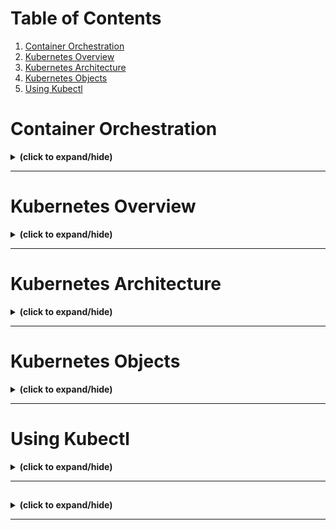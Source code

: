 # Table of Contents
1. [Container Orchestration](#overview)
2. [Kubernetes Overview](#kubernetes_overview)
3. [Kubernetes Architecture](#kubernetes_architecture)
4. [Kubernetes Objects](#kubernetes_objects)
5. [Using Kubectl](#kubectl)

<a id="overview"></a>
# Container Orchestration
<details close>
<summary><b>(click to expand/hide)</b></summary>
<!-- MarkdownTOC -->

## Introduction to Container Orchestration

- **Definition**: Automates the deployment, management, scaling, networking, and availability of container-based applications.
- **Necessity**: Essential for managing large-scale, dynamic environments by:
  - Simplifying complexity.
  - Automating deployments and scaling.
  - Enhancing speed and efficiency.
  - Integrating with CI/CD and DevOps practices.
  - Optimizing resource utilization.

## Features of Container Orchestration

- Automated provisioning and deployment.
- Secure networking between containers.
- Auto-scaling based on demand.
- Resource allocation and scheduling.
- Continuous monitoring with health checks.
- Rolling updates and rollbacks.
- Configuration via YAML or JSON files.

## Advantages

- **Increased Productivity**: Automates manual tasks, allowing teams to focus on development.
- **Faster Deployments**: Enables quick iterations and rapid deployment of containers.
- **Cost Reduction**: Optimizes resource usage, reducing operational costs.
- **Enhanced Security**: Isolates processes, improving application security.
- **Scalability**: Simplifies the scaling process through automation.
- **Robust Error Recovery**: Maintains high availability by auto-resolving issues.

## Popular Tools

- **Marathon**: A framework for Apache Mesos, specializing in scaling container infrastructure.
- **Nomad**: HashiCorp's cluster manager and scheduler, supporting diverse workloads.
- **Docker Swarm**: Native clustering for Docker, ideal for Docker-centric environments.
- **Kubernetes**: The industry standard, offering comprehensive management features. Maintained by the CNCF, it supports self-healing, service discovery, load balancing, and more.

## Conclusion

Container orchestration is indispensable for modern software environments, addressing challenges associated with running large-scale containerized applications. By leveraging tools like Kubernetes, Marathon, Nomad, or Docker Swarm, organizations can achieve faster deployments, efficient management, and seamless scaling, meeting business needs effectively and efficiently.

<!-- /MarkdownTOC -->
</details>

---

<a id="kubernetes_overview"></a>
# Kubernetes Overview 
<details close>
<summary><b>(click to expand/hide)</b></summary>
<!-- MarkdownTOC -->

## What is Kubernetes?

- **Description**: An open-source system for automating deployment, scaling, and management of containerized applications.
- **Origin**: Developed by Google, now maintained by the Cloud Native Computing Foundation.
- **Portability**: Works across clouds and on-premises environments.
- **Position**: Recognized as the standard solution for container orchestration.

## What Kubernetes is NOT

- A traditional, all-inclusive PaaS (Platform as a Service).
- Does NOT provide CI/CD pipelines, dictate specific logging/monitoring solutions, or offer built-in middleware or databases.

## Core Concepts

- **Pods**: Smallest deployable units of computing that can be created and managed in Kubernetes.
- **Services**: Policies to expose applications running on a set of Pods as network services.
- **Storage**: Options for both temporary and persistent data storage.
- **Configuration**: Resources for configuring Pods.
- **Security**: Measures for ensuring Pod and API access security.
- **Policies and Scheduling**: Rules and methods for resource allocation and management.

## Key Capabilities

- **Automated Rollouts/Rollbacks**: Monitoring application health and undoing changes if necessary.
- **Storage Orchestration**: Automatic mounting of storage systems.
- **Horizontal Scaling**: Adjusting application resources based on utilization metrics.
- **Automated Bin Packing**: Efficient container placement based on resource requirements.
- **Secret and Configuration Management**: Secure handling of sensitive information.
- **Networking**: Assigning IPv4/IPv6 addresses to Pods and Services.
- **Batch Execution and Self-Healing**: Managing batch and CI workloads; auto-recovery of containers.
- **Service Discovery and Load Balancing**: Traffic distribution for performance and availability.
- **Extensibility**: Enhancing cluster features without altering the source code.

## Ecosystem

- **Services**: Requires additional tools for complete application deployment (e.g., container image building, storage, logging/monitoring, CI/CD capabilities).
- **Partners/Providers**: Extensive support network including major cloud providers (IBM, Google, AWS), open-source frameworks (Red Hat, VMWare, Docker), management tools, and more.
- **Specialized Providers**: Includes dedicated options for monitoring/logging, security, and load balancing services.

## Conclusion

Kubernetes stands out as a comprehensive container orchestration platform, facilitating efficient deployment and management of containerized applications. With a versatile feature set and a robust ecosystem, it supports a diverse range of workloads, promoting scalability, resilience, and efficiency in modern IT environments.

<!-- /MarkdownTOC -->
</details>

---

<a id="kubernetes_architecture"></a>
# Kubernetes Architecture 
<details close>
<summary><b>(click to expand/hide)</b></summary>
<!-- MarkdownTOC -->

## Overview

Kubernetes is a robust system for managing containerized applications across a cluster of nodes. It automates the deployment, scaling, and operations of application containers.

## Cluster Architecture

### 1. Kubernetes Cluster
- A set of nodes that run containerized applications.
- Consists of one master node (the control plane) and several worker nodes.

### 2. Control Plane
- Maintains the desired state of the cluster.
- Key components:
    - **API Server (kube-apiserver)**: The front-end of the control plane that exposes the Kubernetes API, handling internal and external communication.
    - **etcd**: Reliable distributed data store that persistently stores the cluster configuration.
    - **Scheduler (kube-scheduler)**: Assigns work, i.e., pods, to nodes based on resource availability.
    - **Controller Manager (kube-controller-manager)**: Regulates the state of the cluster, ensuring the desired state matches the actual state.
    - **Cloud Controller Manager**: Interacts with underlying cloud providers, allowing cloud-specific interactions.

### 3. Worker Nodes
- Host the running applications (user workloads).
- Can be virtual or physical machines.
- Key components:
    - **Pods**: Smallest deployable units that contain one or more containers which share resources.
    - **Kubelet**: An agent that ensures the pods are running as expected.
    - **Container Runtime**: Software responsible for running containers (e.g., Docker, Podman, Cri-o).
    - **Kube-proxy**: Maintains network rules for communication to and from pods.

## Communication Flow

- All components communicate through the **Kubernetes API Server**, ensuring consistent state management.
- **Kubelet** and **kube-proxy** are node-level proxies that facilitate effective pod and service networking.

## Scalability and Reliability

- Kubernetes supports horizontal scalability, both at the application and cluster level.
- **etcd** provides high availability and reliability for data storage.
- **kube-apiserver** is designed for horizontal scaling; instances can be increased for load balancing.

## Pluggability

- Kubernetes supports various container runtimes through the Container Runtime Interface (CRI).
- The system is cloud-agnostic, with native support for major cloud providers through the **cloud-controller-manager**.

## Conclusion

Kubernetes is a comprehensive container orchestration platform that automates the deployment and scaling processes, designed for extensibility and compatibility with a range of container runtimes and cloud providers. Its architecture is built to ensure application resilience, scalability, and optimal resource utilization.

<!-- /MarkdownTOC -->
</details>

---

<a id="kubernetes_objects"></a>
# Kubernetes Objects
<details close>
<summary><b>(click to expand/hide)</b></summary>
<!-- MarkdownTOC -->

## Kubernetes Objects

- **Persistent entities** in Kubernetes.
- **Main Fields:**
  - *Object spec*: Desired state.
  - *Status*: Current state.
- **Examples:** Pods, Namespaces, ReplicaSets, Deployments.

## Namespaces

- Isolate resources within a cluster.
- Examples: `kube-system`, `default`.
- Scopes names of resources.

## Pods

- Basic execution unit in Kubernetes, representing an app instance.
- Consist of one or more containers.

## ReplicaSets

- Ensures a specified number of pod replicas are running at any time.
- Not recommended to be created directly.

## Deployments

- Manages ReplicaSets and provides advanced features.
- Suitable for stateless applications.

## Services

- Logical set of Pods, providing network policies.
- Acts as a load balancer.
- Types:
  - *ClusterIP*: Internal-only access.
  - *NodePort*: Exposes service at each node's IP.
  - *LoadBalancer*: External access via cloud provider's load balancer.
  - *ExternalName*: Maps service to a DNS name.

## Ingress

- Manages external access to services.
- Utilizes HTTP/HTTPS routes.

## DaemonSets

- Ensures every node runs a copy of a specific Pod.

## StatefulSets

- Used for stateful applications.
- Manages deployment and scaling.

## Jobs & CronJobs

- Executes tasks as Pods to completion.
- CronJobs schedule Jobs periodically.

## Summary

- **Services** handle network policies for Pods.
- **Ingress** controls external access.
- **Workloads** are managed by various objects like Deployments, StatefulSets, and Jobs.
- **DaemonSets** ensure pod copies exist on nodes.
- **Namespaces** provide isolation.

<!-- /MarkdownTOC -->
</details>

---

<a id="kubectl"></a>
# Using Kubectl
<details close>
<summary><b>(click to expand/hide)</b></summary>
<!-- MarkdownTOC -->

## Introduction
* Kubectl is the command-line interface (CLI) for Kubernetes.
* It allows management of Kubernetes clusters and workloads.
* Essential for deploying applications, managing resources, viewing logs, etc.

## Kubectl Command Structure
* **Command**: Operation to be performed (e.g., `create`, `get`, `apply`, `delete`).
* **Type**: Resource type (e.g., `pod`, `deployment`, `ReplicaSet`).
* **Name**: Resource name (specific to the resource).
* **Flags**: Special options/modifiers (override default behavior).

## Types of Kubectl Commands
1. **Imperative Commands**
   - Direct interaction with live objects.
   - Easy to learn and fast to execute.
   - No audit trail; not ideal for production.
   - Example: `kubectl run nginx --image=nginx`

2. **Imperative Object Configuration**
   - Use YAML or JSON files for resource configuration.
   - Files can be version controlled, providing an audit trail.
   - Requires understanding of object schema.
   - Example: `kubectl create -f nginx.yaml`

3. **Declarative Object Configuration**
   - Define the desired state in a YAML or JSON file.
   - Kubectl automatically applies changes.
   - Ideal for production use.
   - Example: `kubectl apply -f configs/`

## Commonly Used Kubectl Commands
* `kubectl get`: Retrieve resources.
* `kubectl delete`: Remove resources.
* `kubectl apply`: Apply changes to resources.
* `kubectl scale`: Adjust the number of replicas.
* ... (additional commands can be listed)

## Examples of Command Usage
* List services in the current namespace: `kubectl get services`
* Create resources from a URL: `kubectl apply -f https://example.com/config.yaml`
* Scale a ReplicaSet: `kubectl scale replicaset foo --replicas=3`
* Create a deployment with replicas: `kubectl apply -f deployment.yaml` (with replica configuration in the file)

## Conclusion
* Kubectl is essential for interacting with Kubernetes.
* Various command types suit different scenarios (development, production).
* Declarative configuration is best for production environments due to its automation and consistency features.

<!-- /MarkdownTOC -->
</details>

---

<a id="binary"></a>
## 
<details close>
<summary><b>(click to expand/hide)</b></summary>
<!-- MarkdownTOC -->



<!-- /MarkdownTOC -->
</details>

---
